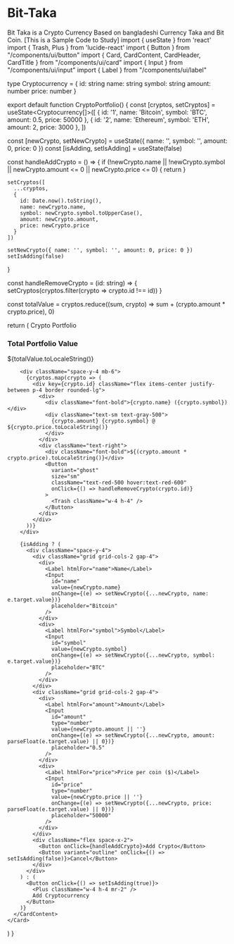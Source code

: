 # Bit-Taka
Bit Taka is a Crypto Currency Based on bangladeshi Currency Taka and Bit Coin.
[This is a Sample Code to Study]
import { useState } from 'react'
import { Trash, Plus } from 'lucide-react'
import { Button } from "/components/ui/button"
import { Card, CardContent, CardHeader, CardTitle } from "/components/ui/card"
import { Input } from "/components/ui/input"
import { Label } from "/components/ui/label"

type Cryptocurrency = {
  id: string
  name: string
  symbol: string
  amount: number
  price: number
}

export default function CryptoPortfolio() {
  const [cryptos, setCryptos] = useState<Cryptocurrency[]>([
    { id: '1', name: 'Bitcoin', symbol: 'BTC', amount: 0.5, price: 50000 },
    { id: '2', name: 'Ethereum', symbol: 'ETH', amount: 2, price: 3000 },
  ])
  
  const [newCrypto, setNewCrypto] = useState({
    name: '',
    symbol: '',
    amount: 0,
    price: 0
  })
  const [isAdding, setIsAdding] = useState(false)

  const handleAddCrypto = () => {
    if (!newCrypto.name || !newCrypto.symbol || newCrypto.amount <= 0 || newCrypto.price <= 0) {
      return
    }

    setCryptos([
      ...cryptos,
      {
        id: Date.now().toString(),
        name: newCrypto.name,
        symbol: newCrypto.symbol.toUpperCase(),
        amount: newCrypto.amount,
        price: newCrypto.price
      }
    ])
    
    setNewCrypto({ name: '', symbol: '', amount: 0, price: 0 })
    setIsAdding(false)
  }

  const handleRemoveCrypto = (id: string) => {
    setCryptos(cryptos.filter(crypto => crypto.id !== id))
  }

  const totalValue = cryptos.reduce((sum, crypto) => sum + (crypto.amount * crypto.price), 0)

  return (
    <Card className="w-full max-w-2xl mx-auto">
      <CardHeader>
        <CardTitle className="text-2xl font-bold">Crypto Portfolio</CardTitle>
      </CardHeader>
      <CardContent>
        <div className="mb-6">
          <div className="flex justify-between items-center mb-2">
            <h3 className="text-lg font-semibold">Total Portfolio Value</h3>
            <span className="text-xl font-bold">${totalValue.toLocaleString()}</span>
          </div>
        </div>

        <div className="space-y-4 mb-6">
          {cryptos.map(crypto => (
            <div key={crypto.id} className="flex items-center justify-between p-4 border rounded-lg">
              <div>
                <div className="font-bold">{crypto.name} ({crypto.symbol})</div>
                <div className="text-sm text-gray-500">
                  {crypto.amount} {crypto.symbol} @ ${crypto.price.toLocaleString()}
                </div>
              </div>
              <div className="text-right">
                <div className="font-bold">${(crypto.amount * crypto.price).toLocaleString()}</div>
                <Button 
                  variant="ghost" 
                  size="sm" 
                  className="text-red-500 hover:text-red-600"
                  onClick={() => handleRemoveCrypto(crypto.id)}
                >
                  <Trash className="w-4 h-4" />
                </Button>
              </div>
            </div>
          ))}
        </div>

        {isAdding ? (
          <div className="space-y-4">
            <div className="grid grid-cols-2 gap-4">
              <div>
                <Label htmlFor="name">Name</Label>
                <Input
                  id="name"
                  value={newCrypto.name}
                  onChange={(e) => setNewCrypto({...newCrypto, name: e.target.value})}
                  placeholder="Bitcoin"
                />
              </div>
              <div>
                <Label htmlFor="symbol">Symbol</Label>
                <Input
                  id="symbol"
                  value={newCrypto.symbol}
                  onChange={(e) => setNewCrypto({...newCrypto, symbol: e.target.value})}
                  placeholder="BTC"
                />
              </div>
            </div>
            <div className="grid grid-cols-2 gap-4">
              <div>
                <Label htmlFor="amount">Amount</Label>
                <Input
                  id="amount"
                  type="number"
                  value={newCrypto.amount || ''}
                  onChange={(e) => setNewCrypto({...newCrypto, amount: parseFloat(e.target.value) || 0})}
                  placeholder="0.5"
                />
              </div>
              <div>
                <Label htmlFor="price">Price per coin ($)</Label>
                <Input
                  id="price"
                  type="number"
                  value={newCrypto.price || ''}
                  onChange={(e) => setNewCrypto({...newCrypto, price: parseFloat(e.target.value) || 0})}
                  placeholder="50000"
                />
              </div>
            </div>
            <div className="flex space-x-2">
              <Button onClick={handleAddCrypto}>Add Crypto</Button>
              <Button variant="outline" onClick={() => setIsAdding(false)}>Cancel</Button>
            </div>
          </div>
        ) : (
          <Button onClick={() => setIsAdding(true)}>
            <Plus className="w-4 h-4 mr-2" />
            Add Cryptocurrency
          </Button>
        )}
      </CardContent>
    </Card>
  )
}
